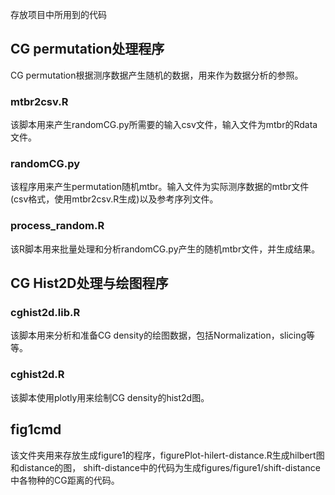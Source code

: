 存放项目中所用到的代码

## CG permutation处理程序

CG permutation根据测序数据产生随机的数据，用来作为数据分析的参照。

### mtbr2csv.R

该脚本用来产生randomCG.py所需要的输入csv文件，输入文件为mtbr的Rdata文件。

### randomCG.py

该程序用来产生permutation随机mtbr。输入文件为实际测序数据的mtbr文件(csv格式，使用mtbr2csv.R生成)以及参考序列文件。

### process_random.R

该R脚本用来批量处理和分析randomCG.py产生的随机mtbr文件，并生成结果。

## CG Hist2D处理与绘图程序

### cghist2d.lib.R

该脚本用来分析和准备CG density的绘图数据，包括Normalization，slicing等等。

### cghist2d.R

该脚本使用plotly用来绘制CG density的hist2d图。
 
## fig1cmd

该文件夹用来存放生成figure1的程序，figurePlot-hilert-distance.R生成hilbert图和distance的图，
shift-distance中的代码为生成figures/figure1/shift-distance中各物种的CG距离的代码。
